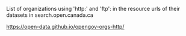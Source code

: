 List of organizations using 'http:' and 'ftp': in the resource urls of their datasets in search.open.canada.ca

https://open-data.github.io/opengov-orgs-http/
